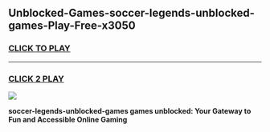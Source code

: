 
## Unblocked-Games-soccer-legends-unblocked-games-Play-Free-x3050
<h3>
<a href="https://premium76.site?title=soccer-legends-unblocked-games&ref=17A">CLICK TO PLAY</a></h3>
<hr>

<h3>
<a href="https://premium76.site?title=soccer-legends-unblocked-games&ref=17A">CLICK 2 PLAY</a>
  
</h3>

<a href="https://premium76.site?title=soccer-legends-unblocked-games&ref=17A"><img src="https://clearcache.store/games.png"></a>


**soccer-legends-unblocked-games games unblocked: Your Gateway to Fun and Accessible Online Gaming**
